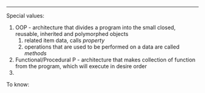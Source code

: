 ***
Special values:
1. OOP - architecture that divides a program into the small closed, reusable, inherited and polymorphed objects
	1. related item data, calls *property* 
	2. operations that are used to be performed on a data are called *methods* 
2. Functional/Procedural P - architecture that makes collection of function from the program, which will execute in desire order 
3. 
To know: